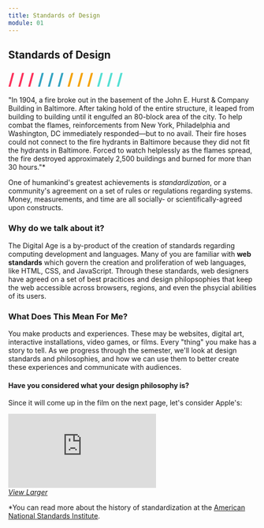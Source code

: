 ```yaml
---
title: Standards of Design
module: 01
---
```


## Standards of Design
<span style="color: #FC315A; font-size: xx-large; font-weight: bold">/ / / </span>
<span style="color: #33A3C1; font-size: xx-large; font-weight: bold">/ / / </span>
<span style="color: #F5A205; font-size: xx-large; font-weight: bold">/ / / </span>
<span style="color: #53DFD3; font-size: xx-large; font-weight: bold">/ / /</span>

"In 1904, a fire broke out in the basement of the John E. Hurst & Company Building in Baltimore. After taking hold of the entire structure, it leaped from building to building until it engulfed an 80-block area of the city. To help combat the flames, reinforcements from New York, Philadelphia and Washington, DC immediately responded—but to no avail. Their fire hoses could not connect to the fire hydrants in Baltimore because they did not fit the hydrants in Baltimore. Forced to watch helplessly as the flames spread, the fire destroyed approximately 2,500 buildings and burned for more than 30 hours."*

One of humankind's greatest achievements is _standardization_, or a community's agreement on a set of rules or regulations regarding systems. Money, measurements, and time are all socially- or scientifically-agreed upon constructs.

### Why do we talk about it?

The Digital Age is a by-product of the creation of standards regarding computing development and languages. Many of you are familiar with **web standards** which govern the creation and proliferation of web languages, like HTML, CSS, and JavaScript. Through these standards, web designers have agreed on a set of best pracitices and design philopsophies that keep the web accessible across browsers, regions, and even the phsycial abilities of its users.

### What Does This Mean For Me?

You make products and experiences. These may be websites, digital art, interactive installations, video games, or films. Every "thing" you make has a story to tell. As we progress through the semester, we'll look at design standards and philosophies, and how we can use them to better create these experiences and communicate with audiences.

#### Have you considered what your design philosophy is?


Since it will come up in the film on the next page, let's consider Apple's:
<div class="embed-responsive embed-responsive-16by9"><iframe class="embed-responsive-item" src="https://player.vimeo.com/video/236973575?color=FC315A&title=0&byline=0&portrait=0" frameborder="0" allowfullscreen></iframe></div>
<p style="margin: 0"><a href="https://player.vimeo.com/video/236973575?color=FC315A&title=0&byline=0&portrait=0" target="_blank"><i>View Larger</i></a></p>

*You can read more about the history of standardization at the [American National Standards Institute](https://www.standardslearn.org/coursedetails.aspx?key=60).
